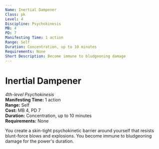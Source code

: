 ```yaml
---
Name: Inertial Dampener
Class: pk
Level: 4
Discipline: Psychokinesis
MB: 4
PD: 7
Manifesting Time: 1 action
Range: Self
Duration: Concentration, up to 10 minutes
Requirements: None
Short Description: Become immune to bludgeoning damage
---
```

# Inertial Dampener
*4th-level Psychokinesis*\
**Manifesting Time:** 1 action\
**Range:** Self\
**Cost:** MB 4, PD 7\
**Duration:** Concentration, up to 10 minutes\
**Requirements:** None

You create a skin-tight psychokinetic barrier
around yourself that resists blunt-force blows and explosions.
You become immune to bludgeoning damage for the power's duration.
